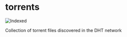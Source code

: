 torrents 
========
![Indexed](https://img.shields.io/badge/indexed-98127-blue)

Collection of torrent files discovered in the DHT network

